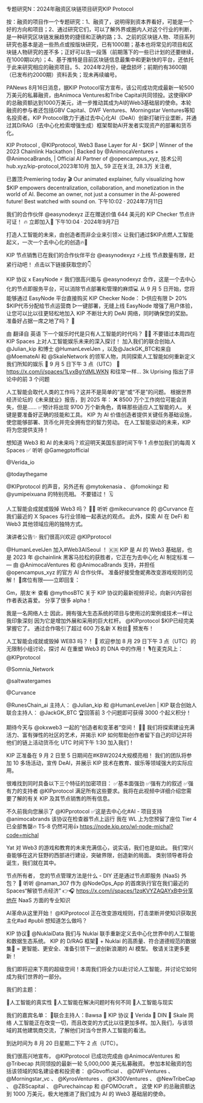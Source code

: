 专题研究N：2024年融资区块链项目研究KIP Protocol


按：融资的项目作一个专题研究：1、融资了，说明得到资本界看好，可能是一个好的方向和项目；2、通过研究它们，可以了解外界或圈内人对这个行业的判断，是一种研究区块链发展趋势的捷径和正确的路；3、之前的区块链人物、项目系列研究也基本是追一些热点或按版块研究，已有1000期；基本也将常见的项目和区块链人物研究的差不多；正好可以告一段落（前期落下的一些已计划的还要继续，在1000期以内）；4、基于推特是目前区块链信息最集中和更新快的平台，还依托于此来研究相应的融资项目。5、2024年2月份，硬盘损坏；前期约有3600期（已发布约2000期）资料丢失；现未再续编号。

PANews 8月16日消息，据KIP Protocol官方宣布，该公司成功完成最新一轮500万美元的私募融资，由Animoca Ventures和Tribe Capital共同领投。这使得KIP的总融资额达到1000万美元，进一步推动其成为AI的Web3基础层的使命。本轮融资的参与者还包括GBV Capital、DWF Ventures、Morningstar Ventures等知名投资者。KIP Protocol致力于通过去中心化AI（DeAI）创新打破行业垄断，并通过其D/RAG（去中心化检索增强生成）框架帮助AI开发者实现资产的部署和货币化。

KIP Protocol
,
@KIPprotocol,
Web3 Base Layer for AI - $KIP | Winner of the 2023 Chainlink Hackathon | Backed by 
@AnimocaVentures
 + 
@AnimocaBrands,
 | Official AI Partner of 
@opencampus_xyz,
技术公司hub.xyz/kip-protocol,2023年10月 加入,
59 正在关注,
28.3万 关注者,


已置顶:Premiering today 🎬
Our animated explainer, fully visualizing how $KIP empowers decentralization, collaboration, and monetization in the world of AI.
Become an owner, not just a consumer in the AI-powered future!
Best watched with sound on.
下午10:02 · 2024年7月11日

我们的合作伙伴
@easynodexyz
正在赠送价值 644 美元的 KIP Checker 节点许可证！ 🔥
立即加入🔽
下午10:04 · 2024年9月7日

打造人工智能的未来，由创造者而非企业来引领⚔️
让我们通过$KIP点燃人工智能起义，一次一个去中心化的创造🔥🤖

KIP 节点销售已在我们的合作伙伴平台
@easynodexyz
 ⚡️上线
节点数量有限，赶紧行动吧！
点击以下链接获取您的👇

KIP 协议 x EasyNode ⚡️
我们很高兴能与
@easynodexyz
合作，这是一个去中心化的节点即服务平台，可以消除节点部署和管理的麻烦💻
从 9 月 5 日开始，您将能够通过 EasyNode 平台直接购买 KIP Checker Node：
▻供应有限
▻ 20% $KIP代币分配给节点运营商
▻一键部署，无缝上线
EasyNode 增强了用户体验，让您可以比以往更轻松地加入 KIP 不断壮大的 DeAI 网络，同时确保您的奖励。
准备好占据一席之地了吗？ 🚀

由
翻译自 英语
下一个娱乐时代是只有人工智能的时代吗？ 🎥🤖
不要错过本周四在 KIP Spaces 上对人工智能娱乐未来的深入探讨！
加入我们的联合创始人
@Julian_kip
和博士
@HumanLevelJen
 ，以及@JackGK_BTC和来自
@MoemateAI
和
@SkaleNetwork
的领军人物，共同探索人工智能如何重新定义我们所知的娱乐
📅 9 月 5 日下午 3 点（UTC）
📍 https://x.com/i/spaces/1LyxBgYdMLWKN
和往常一样... 3k Uprising 指出了评论中的前 3 个问题

人工智能会取代人类的工作吗？这并不是简单的“是”或“不是”的问题。
根据世界经济论坛的《未来就业》报告，到 2025 年：
❌ 8500 万个工作岗位可能会消失，但是......
✅预计将出现 9700 万个新角色，青睐那些适应人工智能的人。
关键是要准备好正确的技能和工具。
KIP 为 AI 价值创造者提供关键任务基础设施，使您能够部署、货币化并完全拥有您的智力劳动。
在人工智能驱动的未来，KIP 将为您提供支持！

想知道 Web3 和 AI 的未来吗？欢迎明天美国东部时间下午 1 点参加我们的每周 X Spaces ✅
听听
@Gamegptofficial
 
@Verida_io
 
@todaythegame
 
@KIPprotocol
的声音，另外还有
@mytokenasia
 、 
@fomokingz
和 @yumipeixuana 的特别亮相。
不要错过！ 🗓️

人工智能会成就或毁掉 Web3 吗？ 🤖🌐
听听
@mikecurvance
的
@Curvance
在我们最近的 X Spaces 与行业领袖一起表达的观点。
此外，探索 AI 在 DeFi 和 Web3 其他领域应用的独特方式。

演讲者公告✨
我们很高兴欢迎
@KIPprotocol
 
@HumanLevelJen
加入#Web3AISeoul ！ 🇰🇷
KIP 是 AI 的 Web3 基础层，也是 2023 年
@chainlink
黑客马拉松的获胜者，它正在为去中心化 AI 制定标准 — — 由
@AnimocaVentures
和
@AnimocaBrands
支持，并担任
@opencampus_xyz
的官方 AI 合作伙伴。
准备好接受詹妮弗改变游戏规则的见解！
🔗席位有限——立即回复：

Gm，朋友☀️
查看
@mythosBTC
关于 KIP 协议的最新视频评论，向新兴内容创作者表达喜爱。
分享了很多 alpha！

我是一名网络人士
因此，拥有强大生态系统的项目与使用过的案例或技术一样让我印象深刻
因为它是增加外展和采用的巨大杠杆。
@KIPprotocol
 $KIP已经完美掌握它了。
通过合作吸引了超过 600 万名新 X 粉丝👀
预发布！

人工智能会成就或毁掉 WEB3 吗？！ 🤯
欢迎参加 8 月 29 日下午 3 点（UTC）的无限制小组讨论，探讨 AI 在重塑 Web3 的 DNA 中的作用！
🎙️在麦克风上：
@KIPprotocol

@Somnia_Network

@saltwatergames

@Curvance

@RunesChain_ai
主持人： 
@Julian_kip
和
@HumanLevelJen
 | KIP 联合创始人
联合主持人： 
@JackGK_BTC
🏆回答前 3 个问题即可获得 3000 个起义积分！

期待今天与
@okxweb3
一起的“创造者和变革者”空间！ 🧠✨
我们将探索建设充满活力、富有弹性的社区的艺术，并揭示 KIP 如何帮助创作者留下自己的印记并将他们的链上活动货币化
UTC 时间下午 1:30 加入我们！

KIP 正准备在 9 月 2 日至 5 日期间在#KBW2024大规模亮相！
我们的团队将参加 10 多场活动，宣传 DeAI，并展示 KIP 技术在教育、娱乐等领域强大的实际应用。

很难找到同时具备以下三个特征的加密项目：
✅基本面强劲
✅强有力的叙述
✅强有力的支持者
@KIPprotocol
满足所有这些要求。我将在此视频中详细介绍您需要了解的有关 KIP 及其节点销售的所有信息。

不久前我向您展示了
@KIPprotocol
✅这是去中心化#AI - 项目支持
@animocabrands
该协议在检查器节点上运行
我在 WL 上为您预留了座位
Tier 4 已全部售罄🔥
T5-8 仍然可用👍
https://node.kip.pro/wl-node-michal?code=michal

Yat 对 Web3 的游戏和教育的未来充满信心，说实话，我们也是如此。
我们常兴奋能够在这片狂野的西部进行建设，突破界限，创造新的局面。
类别领导者将会诞生，我们就在其中。

节点所有者，
您的节点管理方法是什么 - DIY 还是通过节点即服务 (NaaS) 外包？ 🤔
听听
@naman_307
作为
@NodeOps_App
的首席执行官在我们最近的 Spaces“解锁节点经济” 👉🎧 https://x.com/i/spaces/1zqKVYZAQAYxB中分享他在 NaaS 方面的专业知识

AI革命从这里开始！
@KIPprotocol
正在改变游戏规则，打击垄断并使知识获取民主化#ad #publi
想知道怎么做吗？ 

KIP 协议🤝 
@NuklaiData
我们与 Nuklai 联手重新定义去中心化世界中的人工智能和数据生态系统。
KIP 的 D/RAG 框架🤖 + Nuklai 的高质量、符合道德规范的数据集🧠 = 更智能、更安全、准备引领下一波创新浪潮的 AI 模型。
敬请关注更多更新！ 

我们即将迎来下周的超级空间！本周我们将全力以赴讨论人工智能，并讨论它如何成为我们世界的一部分。

我们的主题：

🔹人工智能的真实性
🔹人工智能在解决问题时有何不同
🔹人工智能与现实

我们的嘉宾名单：
🔹联合主持人：Bawsa
🔹 KIP 协议
🔹 Verida
🔹 DIN
🔹 Skale 网络
人工智能正在改变一切，而且改变的方式比以往更加多样。加入我们，与该领域的其他建筑商交流，了解他们对当今世界人工智能的看法。

到达时间为 8 月 20 日星期二下午 2 点（UTC）。

我们很高兴地宣布， 
@KIPprotocol
已成功完成由
@AnimocaVentures
和
@Tribecap
共同领投的最新一轮 5,000,000 美元私募融资。
参加本轮融资的包括该领域的知名建设者和投资者： 
@Gbvofficial
 、 
@DWFVentures
 、 
@Morningstar_vc
 、 
@KyrosVentures
 、 
@K300Ventures
 、 
@NewTribeCap
 、 
@ZBScapital
 、 
@Purechaincap
和
@FOMOcraft
 。
这使 KIP 的总融资额达到 1000 万美元，极大地推进了我们成为 AI 的 Web3 基础层的使命。


